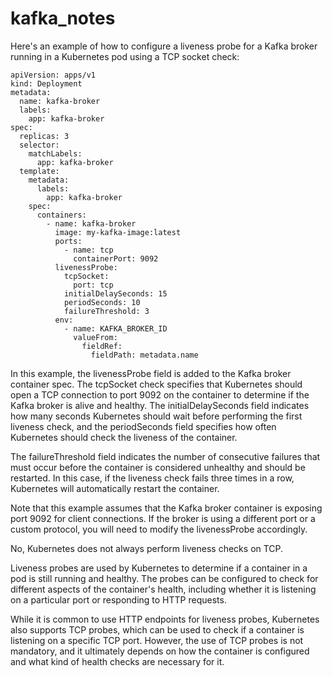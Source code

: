 # kafka_notes

Here's an example of how to configure a liveness probe for a Kafka broker running in a Kubernetes pod using a TCP socket check:

```
apiVersion: apps/v1
kind: Deployment
metadata:
  name: kafka-broker
  labels:
    app: kafka-broker
spec:
  replicas: 3
  selector:
    matchLabels:
      app: kafka-broker
  template:
    metadata:
      labels:
        app: kafka-broker
    spec:
      containers:
        - name: kafka-broker
          image: my-kafka-image:latest
          ports:
            - name: tcp
              containerPort: 9092
          livenessProbe:
            tcpSocket:
              port: tcp
            initialDelaySeconds: 15
            periodSeconds: 10
            failureThreshold: 3
          env:
            - name: KAFKA_BROKER_ID
              valueFrom:
                fieldRef:
                  fieldPath: metadata.name

```
In this example, the livenessProbe field is added to the Kafka broker container spec. The tcpSocket check specifies that Kubernetes should open a TCP connection to port 9092 on the container to determine if the Kafka broker is alive and healthy. The initialDelaySeconds field indicates how many seconds Kubernetes should wait before performing the first liveness check, and the periodSeconds field specifies how often Kubernetes should check the liveness of the container.

The failureThreshold field indicates the number of consecutive failures that must occur before the container is considered unhealthy and should be restarted. In this case, if the liveness check fails three times in a row, Kubernetes will automatically restart the container.

Note that this example assumes that the Kafka broker container is exposing port 9092 for client connections. If the broker is using a different port or a custom protocol, you will need to modify the livenessProbe accordingly.


No, Kubernetes does not always perform liveness checks on TCP.

Liveness probes are used by Kubernetes to determine if a container in a pod is still running and healthy. The probes can be configured to check for different aspects of the container's health, including whether it is listening on a particular port or responding to HTTP requests.

While it is common to use HTTP endpoints for liveness probes, Kubernetes also supports TCP probes, which can be used to check if a container is listening on a specific TCP port. However, the use of TCP probes is not mandatory, and it ultimately depends on how the container is configured and what kind of health checks are necessary for it.
